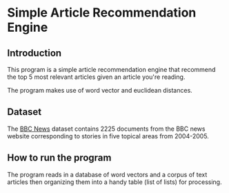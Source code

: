 # Simple Article Recommendation Engine



## Introduction

This program is a simple article recommendation engine that recommend the top 5 most relevant articles given an article you're reading. 

The program makes use of word vector and euclidean distances. 


## Dataset 

The [BBC News](http://mlg.ucd.ie/datasets/bbc.html) dataset contains 2225 documents from the BBC news website corresponding to stories in five topical areas from 2004-2005. 


## How to run the program 

The program reads in a database of word vectors and a corpus of text articles then organizing them into a handy table (list of lists) for processing.

